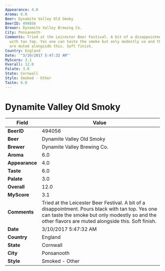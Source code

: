 ```yaml
---
Appearance: 4.0
Aroma: 6.0
Beer: Dynamite Valley Old Smoky
BeerID: 494056
Brewer: Dynamite Valley Brewing Co.
City: Ponsanooth
Comments: Tried at the Leicester Beer Festival. A bit of a disappointment. Pours black
  with tan top. Yes one can taste the smoke but only modestly so and the other flavors
  are muted alongside this. Soft finish.
Country: England
Date: '"3/10/2017 5:47:32 AM"'
MyScore: 3.1
Overall: 12.0
Palate: 3.0
State: Cornwall
Style: Smoked - Other
Taste: 6.0
---
```


# Dynamite Valley Old Smoky

| Field         | Value |
|---------------|-------|
| **BeerID** | 494056 |
| **Beer** | Dynamite Valley Old Smoky |
| **Brewer** | Dynamite Valley Brewing Co. |
| **Aroma** | 6.0 |
| **Appearance** | 4.0 |
| **Taste** | 6.0 |
| **Palate** | 3.0 |
| **Overall** | 12.0 |
| **MyScore** | 3.1 |
| **Comments** | Tried at the Leicester Beer Festival. A bit of a disappointment. Pours black with tan top. Yes one can taste the smoke but only modestly so and the other flavors are muted alongside this. Soft finish. |
| **Date** | 3/10/2017 5:47:32 AM |
| **Country** | England |
| **State** | Cornwall |
| **City** | Ponsanooth |
| **Style** | Smoked - Other |
